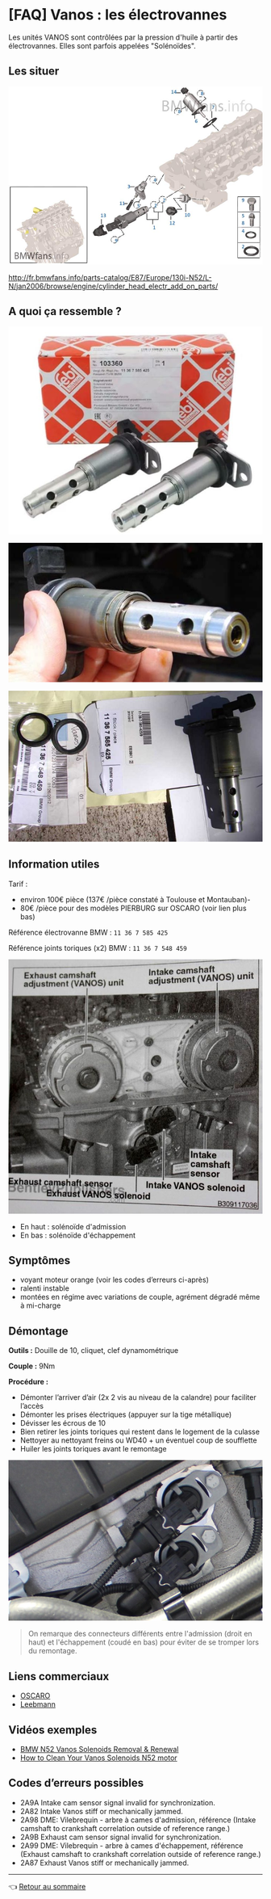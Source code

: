 # [FAQ] Vanos : les électrovannes

Les unités VANOS sont contrôlées par la pression d'huile à partir des électrovannes. Elles sont parfois appelées "Solénoïdes".

## Les situer

![solenoides](../images/solenoides_vanos/electrovanes_01.jpg)

<http://fr.bmwfans.info/parts-catalog/E87/Europe/130i-N52/L-N/jan2006/browse/engine/cylinder_head_electr_add_on_parts/>

## A quoi ça ressemble ?

![solenoides](../images/solenoides_vanos/electrovanes_02.jpg)

![solenoides](../images/solenoides_vanos/electrovanes_03.jpg)

![solenoides](../images/solenoides_vanos/electrovanes_04.jpg)

## Information utiles

Tarif :

- environ 100€ pièce (137€ /pièce constaté à Toulouse et Montauban)-
- 80€ /pièce pour des modèles PIERBURG sur OSCARO (voir lien plus bas)

Référence électrovanne BMW : `11 36 7 585 425`

Référence joints toriques (x2) BMW : `11 36 7 548 459`

![solenoides](../images/solenoides_vanos/electrovanes_05.jpg)

- En haut : solénoïde d'admission
- En bas : solénoïde d'échappement

## Symptômes

- voyant moteur orange  (voir les codes d’erreurs ci-après)
- ralenti instable
- montées en régime avec variations de couple, agrément dégradé même à mi-charge

## Démontage

**Outils :** Douille de 10, cliquet, clef dynamométrique

**Couple :** 9Nm

**Procédure :**

- Démonter l’arriver d’air (2x 2 vis au niveau de la calandre) pour faciliter l’accès
- Démonter les prises électriques (appuyer sur la tige métallique)
- Dévisser les écrous de 10
- Bien retirer les joints toriques qui restent dans le logement de la culasse
- Nettoyer au nettoyant freins ou WD40 + un éventuel coup de soufflette
- Huiler les joints toriques avant le remontage

![solenoides](../images/solenoides_vanos/electrovanes_06.jpg)

> On remarque des connecteurs différents entre l'admission (droit en haut) et l'échappement (coudé en bas) pour éviter de se tromper lors du remontage.

## Liens commerciaux

- [OSCARO](https://www.oscaro.com/valve-de-commande-reglage-darbres-a-came-pierburg-7-06117-01-0-10008239-3826-p)
- [Leebmann](https://www.leebmann24.de/magnetventil-1er-3er-5er-6er-7er-x1-x3-x5-x6-z4-11367585425.html)

## Vidéos exemples

- [BMW N52 Vanos Solenoids Removal & Renewal](https://www.youtube.com/watch?v=HBctrWUIY5o)
- [How to Clean Your Vanos Solenoids N52 motor](https://www.youtube.com/watch?v=oB2DIfBX8R8)

## Codes d’erreurs possibles

- 2A9A Intake cam sensor signal invalid for synchronization.
- 2A82 Intake Vanos stiff or mechanically jammed.
- 2A98 DME: Vilebrequin - arbre à cames d'admission, référence (Intake camshaft to crankshaft correlation outside of reference range.)
- 2A9B Exhaust cam sensor signal invalid for synchronization.
- 2A99 DME: Vilebrequin - arbre à cames d'échappement, référence (Exhaust camshaft to crankshaft correlation outside of reference range.)
- 2A87 Exhaust Vanos stiff or mechanically jammed.

---
:point_left: [Retour au sommaire](../README.md#sommaire)
